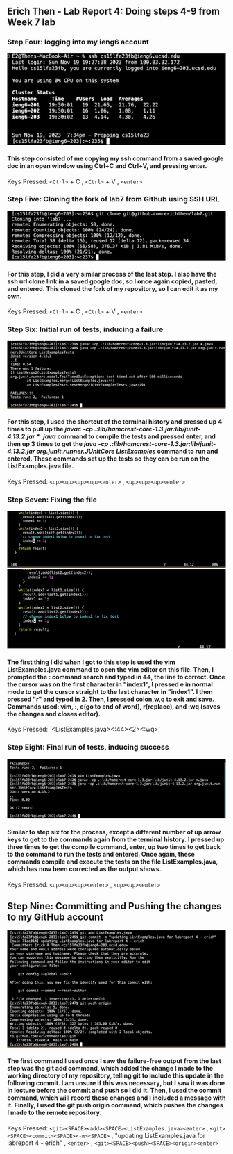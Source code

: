 ## Erich Then - Lab Report 4: Doing steps 4-9 from Week 7 lab

### Step Four: logging into my ieng6 account  
![](loggingin.png)  
#### This step consisted of me copying my ssh command from a saved google doc in an open window using Ctrl+C and Ctrl+V, and pressing enter.  
Keys Pressed: `<Ctrl>` + C , `<Ctrl>` + V , `<enter>`  

### Step Five: Cloning the fork of lab7 from Github using SSH URL  
![](cloningssh.png)  
#### For this step, I did a very similar process of the last step. I also have the ssh url clone link in a saved google doc, so I once again copied, pasted, and entered. This cloned the fork of my repository, so I can edit it as my own. 
Keys Pressed: `<Ctrl>` + C , `<Ctrl>` + V , `<enter>`  

### Step Six: Initial run of tests, inducing a failure   
![](failed.png)    
#### For this step, I used the shortcut of the terminal history and pressed up 4 times to pull up the *javac -cp .:lib/hamcrest-core-1.3.jar:lib/junit-4.13.2.jar * .java* command to compile the tests and pressed enter, and then up 3 times to get the *java -cp .:lib/hamcrest-core-1.3.jar:lib/junit-4.13.2.jar org.junit.runner.JUnitCore ListExamples* command to run and entered. These commands set up the tests so they can be run on the ListExamples.java file.  
Keys Pressed: `<up><up><up><up><enter>` , `<up><up><up><enter>`  

### Step Seven: Fixing the file  
![](correction1.png)  
![](correction2.png)  
#### The first thing I did when I got to this step is used the vim ListExamples.java command to open the vim editor on this file. Then, I prompted the : command search and typed in 44, the line to correct. Once the cursor was on the first character in "index1", I pressed e in normal mode to get the cursor straight to the last character in "index1". I then pressed "r" and typed in 2. Then, I pressed colon,w,q to exit and save. Commands used: vim, :<line number>, e(go to end of word), r(replace), and :wq (saves the changes and closes editor).  
Keys Pressed: `<vim><SPACE><ListExamples.java><:44><e><r><2><:wq>'  

### Step Eight: Final run of tests, inducing success  
![](passed.png)   
#### Similar to step six for the process, except a different number of up arrow keys to get to the commands again from the terminal history. I pressed up three times to get the compile command, enter, up two times to get back to the command to run the tests and entered. Once again, these commands compile and execute the tests on the file ListExamples.java, which has now been corrected as the output shows.  
Keys Pressed: `<up><up><up><enter>` , `<up><up><enter>`  

## Step Nine: Committing and Pushing the changes to my GitHub account  
![](addcommitpush.png)  
#### The first command I used once I saw the failure-free output from the last step was the git add command, which added the change I made to the working directory of my repository, telling git to include this update in the following commit. I am unsure if this was necessary, but I saw it was done in lecture before the commit and push so I did it. Then, I used the commit command, which will record these changes and I included a message with it. Finally, I used the git push origin command, which pushes the changes I made to the remote repository.  
Keys Pressed: `<git><SPACE><add><SPACE><ListExamples.java><enter>` , `<git><SPACE><commit><SPACE><-m><SPACE>` , "updating ListExamples.java for labreport 4 - erich" , `<enter>` , `<git><SPACE><push><SPACE><origin><enter>`   






